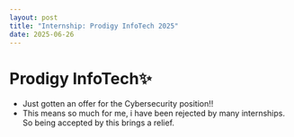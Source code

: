 ```yaml
---
layout: post
title: "Internship: Prodigy InfoTech 2025"
date: 2025-06-26
---
```


# Prodigy InfoTech✨
- Just gotten an offer for the Cybersecurity position!!
- This means so much for me, i have been rejected by many internships. So being accepted by this brings a relief.